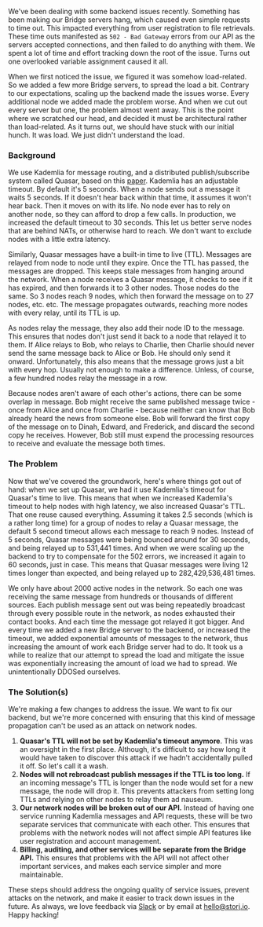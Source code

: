 We've been dealing with some backend issues recently. Something has been making our Bridge servers hang, which caused even simple requests to time out. This impacted everything from user registration to file retrievals. These time outs manifested as `502 - Bad Gateway` errors from our API as the servers accepted connections, and then failed to do anything with them. We spent a lot of time and effort tracking down the root of the issue. Turns out one overlooked variable assignment caused it all.

When we first noticed the issue, we figured it was somehow load-related. So we added a few more Bridge servers, to spread the load a bit. Contrary to our expectations, scaling up the backend made the issues worse. Every additional node we added made the problem worse. And when we cut out every server but one, the problem almost went away. This is the point where we scratched our head, and decided it must be architectural rather than load-related. As it turns out, we should have stuck with our initial hunch. It was load. We just didn't understand the load.

### Background

We use Kademlia for message routing, and a distributed publish/subscribe system called Quasar, based on this [paper](http://research.microsoft.com/en-us/um/people/saikat/pub/iptps08-quasar.pdf). Kademlia has an adjustable timeout. By default it's 5 seconds. When a node sends out a message it waits 5 seconds. If it doesn't hear back within that time, it assumes it won't hear back. Then it moves on with its life. No node ever has to rely on another node, so they can afford to drop a few calls. In production, we increased the default timeout to 30 seconds. This let us better serve nodes that are behind NATs, or otherwise hard to reach. We don't want to exclude nodes with a little extra latency.

Similarly, Quasar messages have a built-in time to live (TTL). Messages are relayed from node to node until they expire. Once the TTL has passed, the messages are dropped. This keeps stale messages from hanging around the network. When a node receives a Quasar message, it checks to see if it has expired, and then forwards it to 3 other nodes. Those nodes do the same. So 3 nodes reach 9 nodes, which then forward the message on to 27 nodes, etc. etc. The message propagates outwards, reaching more nodes with every relay, until its TTL is up. 

As nodes relay the message, they also add their node ID to the message. This ensures that nodes don't just send it back to a node that relayed it to them. If Alice relays to Bob, who relays to Charlie, then Charlie should never send the same message back to Alice or Bob. He should only send it onward. Unfortunately, this also means that the message grows just a bit with every hop. Usually not enough to make a difference. Unless, of course, a few hundred nodes relay the message in a row.

Because nodes aren't aware of each other's actions, there can be some overlap in message. Bob might receive the same published message twice - once from Alice and once from Charlie - because neither can know that Bob already heard the news from someone else. Bob will forward the first copy of the message on to Dinah, Edward, and Frederick, and discard the second copy he receives. However, Bob still must expend the processing resources to receive and evaluate the message both times.

### The Problem

Now that we've covered the groundwork, here's where things got out of hand: when we set up Quasar, we had it use Kademlia's timeout for Quasar's time to live. This means that when we increased Kademlia's timeout to help nodes with high latency, we also increased Quasar's TTL. That one reuse caused everything. Assuming it takes 2.5 seconds (which is a rather long time) for a group of nodes to relay a Quasar message, the default 5 second timeout allows each message to reach 9 nodes. Instead of 5 seconds, Quasar messages were being bounced around for 30 seconds, and being relayed up to 531,441 times. And when we were scaling up the backend to try to compensate for the 502 errors, we increased it again to 60 seconds, just in case. This means that Quasar messages were living 12 times longer than expected, and being relayed up to 282,429,536,481 times.

We only have about 2000 active nodes in the network. So each one was receiving the same message from hundreds or thousands of different sources. Each publish message sent out was being repeatedly broadcast through every possible route in the network, as nodes exhausted their contact books. And each time the message got relayed it got bigger. And every time we added a new Bridge server to the backend, or increased the timeout, we added exponential amounts of messages to the network, thus increasing the amount of work each Bridge server had to do. It took us a while to realize that our attempt to spread the load and mitigate the issue was exponentially increasing the amount of load we had to spread. We unintentionally DDOSed ourselves.

### The Solution(s)

We're making a few changes to address the issue. We want to fix our backend, but we're more concerned with ensuring that this kind of message propagation can't be used as an attack on network nodes. 

1. **Quasar's TTL will not be set by Kademlia's timeout anymore**. This was an oversight in the first place. Although, it's difficult to say how long it would have taken to discover this attack if we hadn't accidentally pulled it off. So let's call it a wash.
2. **Nodes will not rebroadcast publish messages if the TTL is too long.** If an incoming message's TTL is longer than the node would set for a new message, the node will drop it. This prevents attackers from setting long TTLs and relying on other nodes to relay them ad nauseum.
3. **Our network nodes will be broken out of our API.** Instead of having one service running Kademlia messages and API requests, these will be two separate services that communicate with each other. This ensures that problems with the network nodes will not affect simple API features like user registration and account management.
4. **Billing, auditing, and other services will be separate from the Bridge API.** This ensures that problems with the API will not affect other important services, and makes each service simpler and more maintainable.

These steps should address the ongoing quality of service issues, prevent attacks on the network, and make it easier to track down issues in the future. As always, we love feedback via [Slack](http://slack.storj.io) or by email at [hello@storj.io](mailto:hello@storj.io). Happy hacking!
